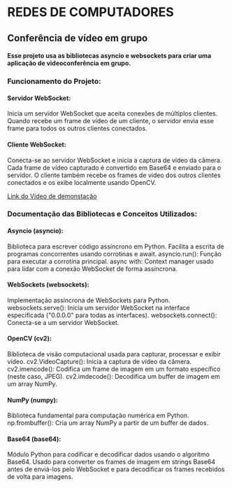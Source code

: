 # REDES DE COMPUTADORES
## Conferência de vídeo em grupo

#### Esse projeto usa as bibliotecas asyncio e websockets para criar uma aplicação de videoconferência em grupo.

### Funcionamento do Projeto:
#### Servidor WebSocket: 
Inicia um servidor WebSocket que aceita conexões de múltiplos clientes. Quando recebe um frame de vídeo de um cliente, o servidor envia esse frame para todos os outros clientes conectados.

#### Cliente WebSocket: 
Conecta-se ao servidor WebSocket e inicia a captura de vídeo da câmera. Cada frame de vídeo capturado é convertido em Base64 e enviado para o servidor. O cliente também recebe os frames de vídeo dos outros clientes conectados e os exibe localmente usando OpenCV.

[Link do Vídeo de demonstação](https://youtube.com/shorts/MYzu-d4xWpQ?feature=share)

### Documentação das Bibliotecas e Conceitos Utilizados:
#### Asyncio (asyncio):
Biblioteca para escrever código assíncrono em Python. Facilita a escrita de programas concorrentes usando corrotinas e await.
asyncio.run(): Função para executar a corrotina principal.
async with: Context manager usado para lidar com a conexão WebSocket de forma assíncrona.

#### WebSockets (websockets):
Implementação assíncrona de WebSockets para Python.
websockets.serve(): Inicia um servidor WebSocket na interface especificada ("0.0.0.0" para todas as interfaces).
websockets.connect(): Conecta-se a um servidor WebSocket.

#### OpenCV (cv2):

Biblioteca de visão computacional usada para capturar, processar e exibir vídeo.
cv2.VideoCapture(): Inicia a captura de vídeo da câmera.
cv2.imencode(): Codifica um frame de imagem em um formato específico (neste caso, JPEG).
cv2.imdecode(): Decodifica um buffer de imagem em um array NumPy.

#### NumPy (numpy):
Biblioteca fundamental para computação numérica em Python.
np.frombuffer(): Cria um array NumPy a partir de um buffer de dados.

#### Base64 (base64):
Módulo Python para codificar e decodificar dados usando o algoritmo Base64.
Usado para converter os frames de imagem em strings Base64 antes de enviá-los pelo WebSocket e para decodificar os frames recebidos de volta para imagens.
